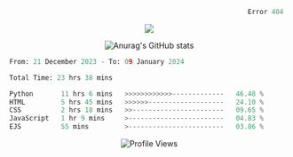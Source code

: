 ```python
                                                            Error 404   :(
```

<p align="center">
  <a href="https://skillicons.dev">
    <img src="https://skillicons.dev/icons?i=py,ts,rust,java" />
  </a>
</p>

<p align="center">
  <img alt="Anurag's GitHub stats" src="https://github-readme-stats.vercel.app/api?username=Kernel-rb&show_icons=true&theme=tokyonight">
</p>



<!--START_SECTION:waka-->

```python
From: 21 December 2023 - To: 09 January 2024

Total Time: 23 hrs 38 mins

Python       11 hrs 6 mins   >>>>>>>>>>>>-------------   46.48 %
HTML         5 hrs 45 mins   >>>>>>-------------------   24.10 %
CSS          2 hrs 18 mins   >>-----------------------   09.65 %
JavaScript   1 hr 9 mins     >------------------------   04.83 %
EJS          55 mins         >------------------------   03.86 %
```

<!--END_SECTION:waka-->


<div align="center">
  <img src="https://komarev.com/ghpvc/?username=Kernel-rb&label=PROFILE+VIEWS" alt="Profile Views">
</div>
